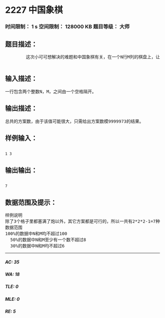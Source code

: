 # 2227 中国象棋   
### 时间限制： 1 s     空间限制： 128000 KB     题目等级： 大师  
## 题目描述：  

<pre>
        这次小可可想解决的难题和中国象棋有关，在一个N行M列的棋盘上，让你放若干个炮（可以是0个），使得没有一个炮可以攻击到另一个炮，请问有多少种放置方法。大家肯定很清楚，在中国象棋中炮的行走方式是：一个炮攻击到另一个炮，当且仅当它们在同一行或同一列中，且它们之间恰好 有一个棋子。你也来和小可可一起锻炼一下思维吧！  
 
</pre>
  
  
## 输入描述：  

<pre>
一行包含两个整数N，M，之间由一个空格隔开。
</pre>
  
  
## 输出描述：  

<pre>
总共的方案数，由于该值可能很大，只需给出方案数模9999973的结果。
</pre>
  
  
## 样例输入：  

<pre><code>
1 3
</code></pre>
  
  
## 输出输出：  

<pre><code>
7
</code></pre>
  
  
## 数据范围及提示：  

<pre>
样例说明
除了3个格子里都塞满了炮以外，其它方案都是可行的，所以一共有2*2*2-1=7种方案。
数据范围
100%的数据中N和M均不超过100  
  50%的数据中N和M至少有一个数不超过8  
  30%的数据中N和M均不超过6
</pre>
  
  
***  

##### AC: 35  
##### WA: 18  
##### TLE: 0  
##### MLE: 0  
##### RE: 5  
